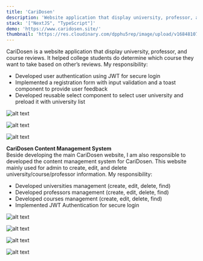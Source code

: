 ```yaml
---
title: 'CariDosen'
description: 'Website application that display university, professor, and course reviews'
stack: '["NextJS", "TypeScript"]'
demo: 'https://www.caridosen.site/'
thumbnail: 'https://res.cloudinary.com/dpphu5rep/image/upload/v1684810734/projects/caridosen/university-review-page_n8gip0.png'
---
```


CariDosen is a website application that display university, professor, and course reviews. It helped college students do determine which course they want to take based on other’s reviews. My responsibility:

- Developed user authentication using JWT for secure login
- Implemented a registration form with input validation and a toast component to provide user feedback
- Developed reusable select component to select user university and preload it with university list

![alt text](https://res.cloudinary.com/dpphu5rep/image/upload/v1684810734/projects/caridosen/university-review-page_n8gip0.png "University Review Page")

![alt text](https://res.cloudinary.com/dpphu5rep/image/upload/v1684810734/projects/caridosen/home-page_rao8br.png "Home Page")

![alt text](https://res.cloudinary.com/dpphu5rep/image/upload/v1684810734/projects/caridosen/register-page_azgw9f.png "Register Page")  

__CariDosen Content Management System__  
Beside developing the main CariDosen website, I am also responsible to developed the content management system for CariDosen. This website mainly used for admin to create, edit, and delete university/course/professor information. My responsibility:

- Developed universities management (create, edit, delete, find)
- Developed professors management (create, edit, delete, find)
- Developed courses management (create, edit, delete, find)
- Implemented JWT Authentication for secure login

![alt text](https://res.cloudinary.com/dpphu5rep/image/upload/v1684811096/projects/caridosen-cms/university-management_kwelvu.png "University Management")

![alt text](https://res.cloudinary.com/dpphu5rep/image/upload/v1684811096/projects/caridosen-cms/professor-management_cjsluv.png "Professor Management")

![alt text](https://res.cloudinary.com/dpphu5rep/image/upload/v1684811096/projects/caridosen-cms/edit-professor-information_m1u9ot.png "Edit Professor Information such as courses they teached and their faculty")

![alt text](https://res.cloudinary.com/dpphu5rep/image/upload/v1684811096/projects/caridosen-cms/edit-course-information_n8ibap.png "Course Management")
